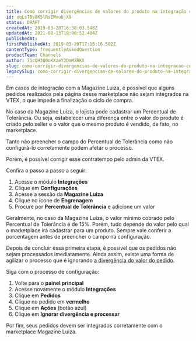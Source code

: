 ```yaml
---
title: Como corrigir divergências de valores do produto na integração com a Magazine Luiza?
id: oqLsT8s8KSlRsEWxu6jX9
status: DRAFT
createdAt: 2019-03-20T16:38:03.548Z
updatedAt: 2021-08-13T18:00:52.484Z
publishedAt: 
firstPublishedAt: 2019-03-20T17:16:16.502Z
contentType: frequentlyAskedQuestion
productTeam: Channels
author: 71cQH3Q0oKXzeY2DmMZRKX
slug: como-corrigir-divergencias-de-valores-do-produto-na-integracao-com-a
legacySlug: como-corrigir-divergencias-de-valores-do-produto-na-integracao-com-a
---
```


Em casos de integração com a Magazine Luiza, é possível que alguns pedidos realizados pela página desse marketplace não sejam integrados na VTEX, o que impede a finalização o ciclo de compra. 

No caso da Magazine Luiza, o lojista pode cadastrar um Percentual de Tolerância. Ou seja, estabelecer uma diferença entre o valor do produto é criado pelo seller e o valor que o mesmo produto é vendido, de fato, no marketplace.  

Tanto não preencher o campo do Percentual de Tolerância como não configurá-lo corretamente podem afetar o processo.

Porém, é possível corrigir esse contratempo pelo admin da VTEX.

Confira o passo a passo a seguir:

1. Acesse o módulo __Integrações__
2. Clique em __Configurações__
3. Acesse a sessão da __Magazine Luiza__
4. Clique no ícone de __Engrenagem__ 
5. Procure por __Percentual de Tolerância__ e adicione um valor

<div class="alert alert-info">
Geralmente, no caso da Magazine Luiza,  o valor mínimo cobrado pelo Percentual de Tolerância é de 15%. Porém, tudo depende do valor pelo qual o marketplace irá cadastrar para um produto. Sempre vale conferir a porcentagem antes de preencher o campo na configuração.
</div>

Depois de concluir essa primeira etapa, é possível que os pedidos não sejam processados imediatamente. Ainda assim, existe uma forma de agilizar o processo que é ignorando [a divergência do valor do pedido](https://help.vtex.com/pt/tracks/configurar-integracao-com-a-magazine-luiza--5Yx5IrNa7Y48c6aSC8wu2Y/4QWLcDhsh2GSSamouyu6M0 "a divergência do valor do pedido"). 

Siga com o processo de configuração:

1. Volte para o __painel principal__
2. Acesse novamente o módulo __Integrações__ 
3. Clique em __Pedidos__
4. Clique no pedido em __vermelho__
5. Clique em __Ações__ (botão azul)
6. Clique em __Ignorar divergência e processar__

Por fim, seus pedidos devem ser integrados corretamente com o marketplace Magazine Luiza. 
